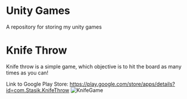 # Unity Games
A repository for storing my unity games


# Knife Throw
Knife throw is a simple game, which objective is to hit the board as many times as you can!

Link to Google Play Store: https://play.google.com/store/apps/details?id=com.Stasik.KnifeThrow
![KnifeGame](https://lh3.googleusercontent.com/dSB0sLt5JVfBUSYbpnWHMJRHUhJ5cm7P27j135BPfORRh_1NjRMvNPRRLixBn8Gg_3c=w1855-h980)
